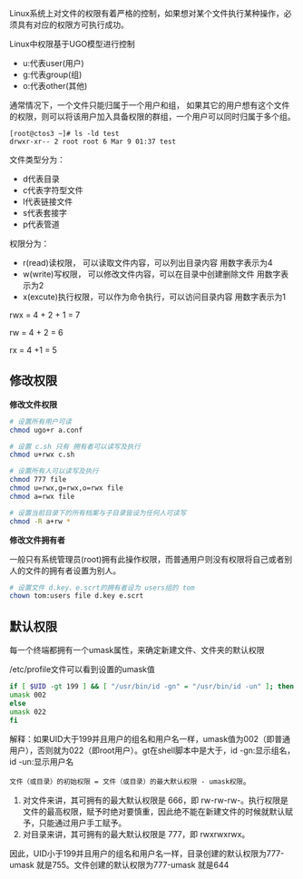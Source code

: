 Linux系统上对文件的权限有着严格的控制，如果想对某个文件执行某种操作，必须具有对应的权限方可执行成功。

Linux中权限基于UGO模型进行控制

- u:代表user(用户)
- g:代表group(组)
- o:代表other(其他)

通常情况下，一个文件只能归属于一个用户和组， 如果其它的用户想有这个文件的权限，则可以将该用户加入具备权限的群组，一个用户可以同时归属于多个组。

```
[root@ctos3 ~]# ls -ld test
drwxr-xr-- 2 root root 6 Mar 9 01:37 test
```

文件类型分为：

- d代表目录
- c代表字符型文件
- l代表链接文件
- s代表套接字
- p代表管道

权限分为：

- r(read)读权限， 可以读取文件内容，可以列出目录内容 用数字表示为4
- w(write)写权限， 可以修改文件内容，可以在目录中创建删除文件 用数字表示为2
- x(excute)执行权限，可以作为命令执行，可以访问目录内容 用数字表示为1

rwx = 4 + 2 + 1 = 7

rw = 4 + 2 = 6

rx = 4 +1 = 5

## 修改权限

**修改文件权限**

```bash
# 设置所有用户可读
chmod ugo+r a.conf

# 设置 c.sh 只有 拥有者可以读写及执行
chmod u+rwx c.sh

# 设置所有人可以读写及执行
chmod 777 file
chmod u=rwx,g=rwx,o=rwx file
chmod a=rwx file

# 设置当前目录下的所有档案与子目录皆设为任何人可读写
chmod -R a+rw *
```

**修改文件拥有者**

一般只有系统管理员(root)拥有此操作权限，而普通用户则没有权限将自己或者别人的文件的拥有者设置为别人。

```bash
# 设置文件 d.key、e.scrt的拥有者设为 users组的 tom
chown tom:users file d.key e.scrt
```

## 默认权限

每一个终端都拥有一个umask属性，来确定新建文件、文件夹的默认权限

/etc/profile文件可以看到设置的umask值

```bash
if [ $UID -gt 199 ] && [ "/usr/bin/id -gn" = "/usr/bin/id -un" ]; then
umask 002
else
umask 022
fi
```

解释：如果UID大于199并且用户的组名和用户名一样，umask值为002（即普通用户），否则就为022（即root用户）。gt在shell脚本中是大于，id -gn:显示组名，id -un:显示用户名

`文件（或目录）的初始权限 = 文件（或目录）的最大默认权限 - umask权限`。

1. 对文件来讲，其可拥有的最大默认权限是 666，即 rw-rw-rw-。执行权限是文件的最高权限，赋予时绝对要慎重，因此绝不能在新建文件的时候就默认赋予，只能通过用户手工赋予。
2. 对目录来讲，其可拥有的最大默认权限是 777，即 rwxrwxrwx。

因此，UID小于199并且用户的组名和用户名一样，目录创建的默认权限为777-umask 就是755。文件创建的默认权限为777-umask 就是644